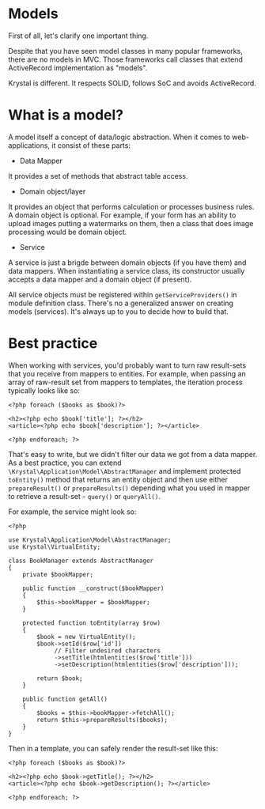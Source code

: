 Models
======

First of all, let's clarify one important thing.

Despite that you have seen model classes in many popular frameworks, there are no models in MVC. Those frameworks call classes that extend ActiveRecord implementation as "models".

Krystal is different. It respects SOLID, follows SoC and avoids ActiveRecord.

# What is a model?

A model itself a concept of data/logic abstraction. When it comes to web-applications, it consist of these parts:

- Data Mapper

It provides a set of methods that abstract table access.

- Domain object/layer

It provides an object that performs calculation or processes business rules. A domain object is optional. For example, if your form has an ability to upload images putting a watermarks on them, then a class that does image processing would be domain object.

- Service

A service is just a brigde between domain objects (if you have them) and data mappers. When instantiating a service class, its constructor usually accepts a data mapper and a domain object (if present).

All service objects must be registered within `getServiceProviders()` in module definition class. There's no a generalized answer on creating models (services). It's always up to you to decide how to build that.


# Best practice

When working with services, you'd probably want to turn raw result-sets that you receive from mappers to entities. For example, when passing an array of raw-result set from mappers to templates, the iteration process typically looks like so:

    <?php foreach ($books as $book)?>
    
    <h2><?php echo $book['title']; ?></h2>
    <article><?php echo $book['description']; ?></article>
    
    <?php endforeach; ?>

That's easy to write, but we didn't filter our data we got from a data mapper. As a best practice, you can extend `\Krystal\Application\Model\AbstractManager` and implement protected `toEntity()` method that returns an entity object and then use either `prepareResult()` or `prepareResults()` depending what you used in mapper to retrieve a result-set - `query()` or `queryAll()`.

For example, the service might look so:

    <?php
    
    use Krystal\Application\Model\AbstractManager;
    use Krystal\VirtualEntity;
    
    class BookManager extends AbstractManager
    {
        private $bookMapper;
    
        public function __construct($bookMapper)
        {
            $this->bookMapper = $bookMapper;
        }
    
        protected function toEntity(array $row)
        {
            $book = new VirtualEntity();
            $book->setId($row['id'])
                 // Filter undesired characters
                 ->setTitle(htmlentities($row['title']))
                 ->setDescription(htmlentities($row['description']));
            
            return $book;
        }
    
        public function getAll()
        {
            $books = $this->bookMapper->fetchAll();
            return $this->prepareResults($books);
        }
    }

Then in a template, you can safely render the result-set like this:

    <?php foreach ($books as $book)?>
    
    <h2><?php echo $book->getTitle(); ?></h2>
    <article><?php echo $book->getDescription(); ?></article>
    
    <?php endforeach; ?>

